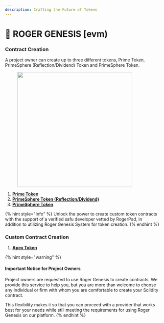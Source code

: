 ```yaml
---
description: Crafting the Future of Tokens
---
```


# 🐴 ROGER GENESIS \[evm)

### Contract Creation

A project owner can create up to three different tokens, Prime Token, PrimeSphere (Reflection/Dividend) Token and PrimeSphere Token.

<figure><img src="../../.gitbook/assets/Screenshot 2024-07-18 at 11.52.43 PM.jpeg" alt="" width="375"><figcaption></figcaption></figure>

1. [**Prime Token**](type-of-contracts/prime-token-evm.md)
2. [**PrimeSphere Token (Reflection/Dividend)**](type-of-contracts/primesphere-token-r-d-evm.md)
3. [**PrimeSphere Token**](type-of-contracts/primesphere-token-evm.md)



{% hint style="info" %}
Unlock the power to create custom token contracts with the support of a verified safu developer vetted by RogerPad, in addition to utilizing Roger Genesis System for token creation.
{% endhint %}

### Custom Contract Creation

1. [**Apex Token**](type-of-contracts/apex-token-evm.md)



{% hint style="warning" %}
#### Important Notice for Project Owners

Project owners are requested to use Roger Genesis to create contracts. We provide this service to help you, but you are more than welcome to choose any individual or firm with whom you are comfortable to create your Solidity contract.

This flexibility makes it so that you can proceed with a provider that works best for your needs while still meeting the requirements for using Roger Genesis on our platform.
{% endhint %}
